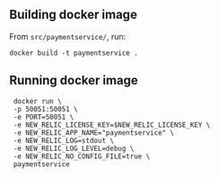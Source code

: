 ## Building docker image

From `src/paymentservice/`, run:

```
docker build -t paymentservice .
```

## Running docker image

```
 docker run \
 -p 50051:50051 \
 -e PORT=50051 \
 -e NEW_RELIC_LICENSE_KEY=$NEW_RELIC_LICENSE_KEY \
 -e NEW_RELIC_APP_NAME="paymentservice" \
 -e NEW_RELIC_LOG=stdout \
 -e NEW_RELIC_LOG_LEVEL=debug \
 -e NEW_RELIC_NO_CONFIG_FILE=true \
 paymentservice
```